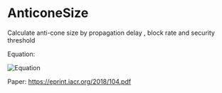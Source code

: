 # AnticoneSize
Calculate anti-cone size by  propagation delay , block rate and security threshold

Equation:

![Equation](https://www.zhihu.com/equation?tex=k%28D_%7Bmax%7D%2C%CE%B4%29+%3A%3D+min+%5Cleft+%5C%7B%5Chat%7Bk%7D+%5Cin+N+%3A+%281-e%5E%7B-2%5Ccdot+D_%7Bmax%7D%5Ccdot+%CE%BB%7D%29%5E%7B-1%7D%5Ccdot+%5Cleft+%28+%5Csum_%7Bj%3D%5Chat%7Bk%7D+%2B+1%7D%5E%7B%E2%88%9E%7D%7Be%5E%7B-2%5Ccdot+D_%7Bmax%7D%5Ccdot+%CE%BB%7D%5Ccdot+%5Cfrac%7B%282%5Ccdot+D_%7Bmax%7D%5Ccdot+%CE%BB%29%5Ej%7D%7Bj%21%7D%7D%5Cright+%29%3C%CE%B4%5Cright+%5C%7D)

Paper: https://eprint.iacr.org/2018/104.pdf

